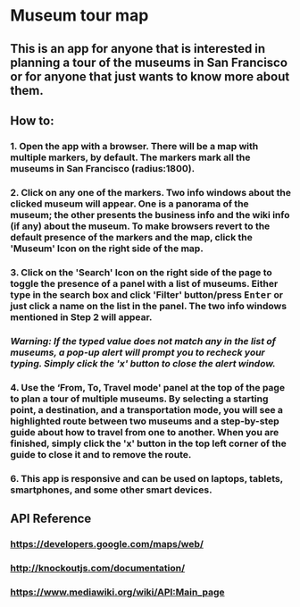 # Museum tour map

## This is an app for anyone that is interested in planning a tour of the museums in San Francisco or for anyone that just wants to know more about them.

## How to:
### 1. Open the app with a browser. There will be a map with multiple markers, by default. The markers mark all the museums in San Francisco (radius:1800).

### 2. Click on any one of the markers. Two info windows about the clicked museum will appear. One is a panorama of the museum; the other presents the business info and the wiki info (if any) about the museum. To make browsers revert to the default presence of the markers and the map, click the 'Museum' Icon on the right side of the map.

### 3. Click on the 'Search' Icon on the right side of the page to toggle the presence of a panel with a list of museums. Either type in the search box and click 'Filter' button/press <kbd>Enter</kbd> or just click a name on the list in the panel. The two info windows mentioned in Step 2 will appear.
### *Warning: If the typed value does not match any in the list of museums, a pop-up alert will prompt you to recheck your typing. Simply click the 'x' button to close the alert window.*
### 4. Use the ‘From, To, Travel mode' panel at the top of the page to plan a tour of multiple museums. By selecting a starting point, a destination, and a transportation mode, you will see a highlighted route between two museums and a step-by-step guide about how to travel from one to another. When you are finished, simply click the 'x' button in the top left corner of the guide to close it and to remove the route.

### 6. This app is responsive and can be used on laptops, tablets, smartphones, and some other smart devices.

## API Reference
### https://developers.google.com/maps/web/
### http://knockoutjs.com/documentation/
### https://www.mediawiki.org/wiki/API:Main_page

